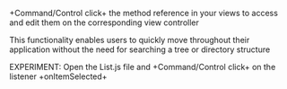 +Command/Control click+ the method reference in your views to access and edit them on the corresponding view controller

This functionality enables users to quickly move throughout their application without the need for searching a tree or 
directory structure

EXPERIMENT: Open the List.js file and +Command/Control click+ on the listener +onItemSelected+